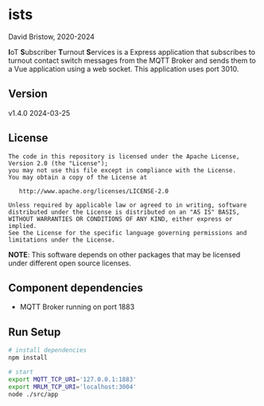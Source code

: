 # ists
David Bristow, 2020-2024

**I**oT **S**ubscriber **T**urnout **S**ervices is a Express application that subscribes to turnout contact switch messages from the MQTT Broker and sends them to a Vue application using a web socket. This application uses port 3010.

## Version
v1.4.0 2024-03-25

## License

    The code in this repository is licensed under the Apache License, Version 2.0 (the "License");
    you may not use this file except in compliance with the License.
    You may obtain a copy of the License at

       http://www.apache.org/licenses/LICENSE-2.0

    Unless required by applicable law or agreed to in writing, software
    distributed under the License is distributed on an "AS IS" BASIS,
    WITHOUT WARRANTIES OR CONDITIONS OF ANY KIND, either express or implied.
    See the License for the specific language governing permissions and
    limitations under the License.

**NOTE**: This software depends on other packages that may be licensed under different open source licenses.


## Component dependencies
* MQTT Broker running on port 1883

## Run Setup

``` bash
# install dependencies
npm install

# start
export MQTT_TCP_URI='127.0.0.1:1883'
export MRLM_TCP_URI='localhost:3004'
node ./src/app
```
